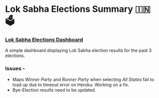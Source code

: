 # Lok Sabha Elections Summary 🇮🇳 🗳

### [Lok Sabha Elections Dashboard](https://indiapcstats.herokuapp.com)
A simple dashboard displaying Lok Sabha election results for the past 3 elections. 


### Issues -
 - Maps *Winner Party* and *Runner Party* when selecting *All States* fail to load up due to timeout error on Heroku. Working on a fix. 
 - Bye-Election results need to be updated. 
